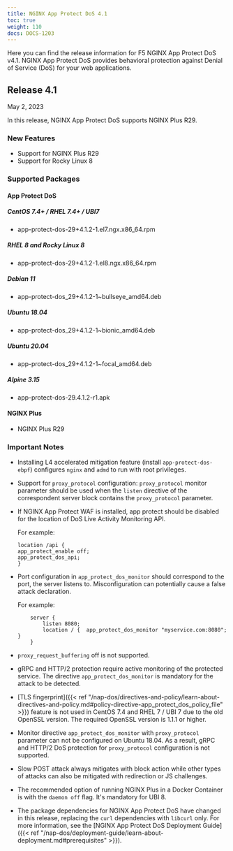 ```yaml
---
title: NGINX App Protect DoS 4.1
toc: true
weight: 110
docs: DOCS-1203
---
```


Here you can find the release information for F5 NGINX App Protect DoS v4.1. NGINX App Protect DoS provides behavioral protection against Denial of Service (DoS) for your web applications.

## Release 4.1

May 2, 2023

In this release, NGINX App Protect DoS supports NGINX Plus R29.

### New Features

- Support for NGINX Plus R29
- Support for Rocky Linux 8

### Supported Packages

#### App Protect DoS

##### CentOS 7.4+ / RHEL 7.4+ / UBI7

- app-protect-dos-29+4.1.2-1.el7.ngx.x86_64.rpm

##### RHEL 8 and Rocky Linux 8

- app-protect-dos-29+4.1.2-1.el8.ngx.x86_64.rpm

##### Debian 11

- app-protect-dos_29+4.1.2-1~bullseye_amd64.deb

##### Ubuntu 18.04

- app-protect-dos_29+4.1.2-1~bionic_amd64.deb

##### Ubuntu 20.04

- app-protect-dos_29+4.1.2-1~focal_amd64.deb

##### Alpine 3.15

- app-protect-dos-29.4.1.2-r1.apk

#### NGINX Plus

- NGINX Plus R29


### Important Notes

- Installing L4 accelerated mitigation feature (install `app-protect-dos-ebpf`) configures `nginx` and `admd` to run with root privileges.

- Support for `proxy_protocol` configuration: `proxy_protocol` monitor parameter should be used when the `listen` directive of the correspondent server block contains the `proxy_protocol` parameter.

- If NGINX App Protect WAF is installed, app protect should be disabled for the location of DoS Live Activity Monitoring API.

    For example:

    ```shell
    location /api {
    app_protect_enable off;
    app_protect_dos_api;
    }
    ```

- Port configuration in `app_protect_dos_monitor` should correspond to the port, the server listens to. Misconfiguration can potentially cause a false attack declaration.

    For example:

    ```shell
        server {
            listen 8080;
            location / {  app_protect_dos_monitor "myservice.com:8080";  }
        }
    ```

- `proxy_request_buffering` off is not supported.

- gRPC and HTTP/2 protection require active monitoring of the protected service. The directive `app_protect_dos_monitor` is mandatory for the attack to be detected.

- [TLS fingerprint]({{< ref "/nap-dos/directives-and-policy/learn-about-directives-and-policy.md#policy-directive-app_protect_dos_policy_file" >}}) feature is not used in CentOS 7.4 and RHEL 7 / UBI 7 due to the old OpenSSL version. The required OpenSSL version is 1.1.1 or higher.

- Monitor directive `app_protect_dos_monitor` with `proxy_protocol` parameter can not be configured on Ubuntu 18.04. As a result, gRPC and HTTP/2 DoS protection for `proxy_protocol` configuration is not supported.

- Slow POST attack always mitigates with block action while other types of attacks can also be mitigated with redirection or JS challenges.

- The recommended option of running NGINX Plus in a Docker Container is with the `daemon off` flag. It's mandatory for UBI 8.

- The package dependencies for NGINX App Protect DoS have changed in this release, replacing the `curl` dependencies with `libcurl` only. For more information, see the [NGINX App Protect DoS Deployment Guide]({{< ref "/nap-dos/deployment-guide/learn-about-deployment.md#prerequisites" >}}).
